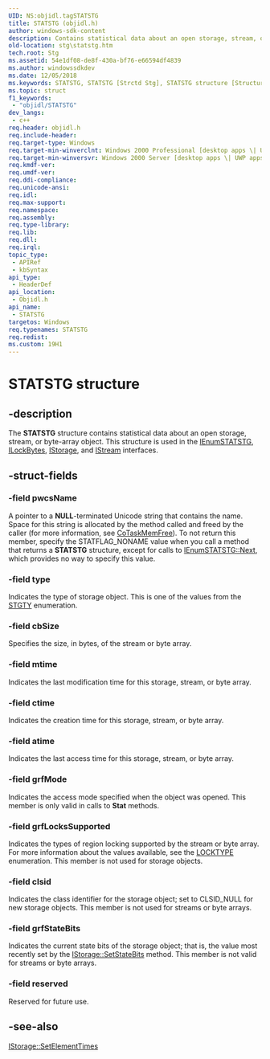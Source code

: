 ```yaml
---
UID: NS:objidl.tagSTATSTG
title: STATSTG (objidl.h)
author: windows-sdk-content
description: Contains statistical data about an open storage, stream, or byte-array object.
old-location: stg\statstg.htm
tech.root: Stg
ms.assetid: 54e1df08-de8f-430a-bf76-e66594df4839
ms.author: windowssdkdev
ms.date: 12/05/2018
ms.keywords: STATSTG, STATSTG [Strctd Stg], STATSTG structure [Structured Storage], _stg_statstg, objidl/STATSTG, stg.statstg, tagSTATSTG
ms.topic: struct
f1_keywords: 
 - "objidl/STATSTG"
dev_langs:
 - c++
req.header: objidl.h
req.include-header: 
req.target-type: Windows
req.target-min-winverclnt: Windows 2000 Professional [desktop apps \| UWP apps]
req.target-min-winversvr: Windows 2000 Server [desktop apps \| UWP apps]
req.kmdf-ver: 
req.umdf-ver: 
req.ddi-compliance: 
req.unicode-ansi: 
req.idl: 
req.max-support: 
req.namespace: 
req.assembly: 
req.type-library: 
req.lib: 
req.dll: 
req.irql: 
topic_type:
 - APIRef
 - kbSyntax
api_type:
 - HeaderDef
api_location:
 - Objidl.h
api_name:
 - STATSTG
targetos: Windows
req.typenames: STATSTG
req.redist: 
ms.custom: 19H1
---
```


# STATSTG structure


## -description


The 
<b>STATSTG</b> structure contains statistical data about an open storage, stream, or byte-array object. This structure is used in the 
<a href="https://docs.microsoft.com/windows/desktop/api/objidl/nn-objidl-ienumstatstg">IEnumSTATSTG</a>, 
<a href="https://docs.microsoft.com/windows/desktop/api/objidl/nn-objidl-ilockbytes">ILockBytes</a>, 
<a href="https://docs.microsoft.com/windows/desktop/api/objidl/nn-objidl-istorage">IStorage</a>, and 
<a href="https://docs.microsoft.com/windows/desktop/api/objidl/nn-objidl-istream">IStream</a> interfaces.


## -struct-fields




### -field pwcsName

A pointer to a <b>NULL</b>-terminated Unicode string that contains the name. Space for this string is allocated by the method called and freed by the caller (for more information, see 
<a href="https://docs.microsoft.com/windows/desktop/api/combaseapi/nf-combaseapi-cotaskmemfree">CoTaskMemFree</a>). To  not return this member, specify the STATFLAG_NONAME value when you call a method that returns a 
<b>STATSTG</b> structure, except for calls to <a href="https://docs.microsoft.com/windows/desktop/api/objidl/nn-objidl-ienumstatstg">IEnumSTATSTG::Next</a>, which provides no way to specify this value.


### -field type

Indicates the type of storage object. This is one of the values from the 
<a href="https://docs.microsoft.com/windows/desktop/api/objidl/ne-objidl-stgty">STGTY</a> enumeration.


### -field cbSize

Specifies the size, in bytes, of the stream or byte array.


### -field mtime

Indicates the last modification time for this storage, stream, or byte array.


### -field ctime

Indicates the creation time for this storage, stream, or byte array.


### -field atime

Indicates the last access time for this storage, stream, or byte array.


### -field grfMode

Indicates the access mode specified when the object was opened. This member is only valid in calls to 
<b>Stat</b> methods.


### -field grfLocksSupported

Indicates the types of region locking supported by the stream or byte array. For more information about the values available, see the 
<a href="https://docs.microsoft.com/windows/desktop/api/objidl/ne-objidl-locktype">LOCKTYPE</a> enumeration. This member is not used for storage objects.


### -field clsid

Indicates the class identifier for the storage object; set to CLSID_NULL for new storage objects. This member is not used for streams or byte arrays.


### -field grfStateBits

Indicates the current state bits of the storage object; that is, the value most recently set by the 
<a href="https://docs.microsoft.com/windows/desktop/api/objidl/nf-objidl-istorage-setstatebits">IStorage::SetStateBits</a> method. This member is not valid for streams or byte arrays.


### -field reserved

Reserved for future use.


## -see-also




<a href="https://docs.microsoft.com/windows/desktop/api/objidl/nf-objidl-istorage-setelementtimes">IStorage::SetElementTimes</a>
 

 

